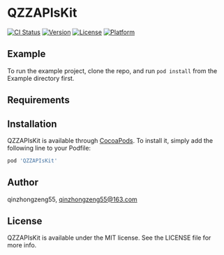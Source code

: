 # QZZAPIsKit

[![CI Status](https://img.shields.io/travis/qinzhongzeng55/QZZAPIsKit.svg?style=flat)](https://travis-ci.org/qinzhongzeng55/QZZAPIsKit)
[![Version](https://img.shields.io/cocoapods/v/QZZAPIsKit.svg?style=flat)](https://cocoapods.org/pods/QZZAPIsKit)
[![License](https://img.shields.io/cocoapods/l/QZZAPIsKit.svg?style=flat)](https://cocoapods.org/pods/QZZAPIsKit)
[![Platform](https://img.shields.io/cocoapods/p/QZZAPIsKit.svg?style=flat)](https://cocoapods.org/pods/QZZAPIsKit)

## Example

To run the example project, clone the repo, and run `pod install` from the Example directory first.

## Requirements

## Installation

QZZAPIsKit is available through [CocoaPods](https://cocoapods.org). To install
it, simply add the following line to your Podfile:

```ruby
pod 'QZZAPIsKit'
```

## Author

qinzhongzeng55, qinzhongzeng55@163.com

## License

QZZAPIsKit is available under the MIT license. See the LICENSE file for more info.

